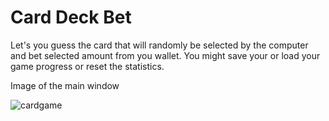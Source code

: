 # Card Deck Bet
Let's you guess the card that will randomly be selected by the computer and bet selected amount from you wallet. You might save your or load your game progress or reset the statistics.

Image of the main window

![cardgame](https://cloud.githubusercontent.com/assets/10263556/23343218/c97b53dc-fc5f-11e6-9c67-0be917d4c768.jpg)

